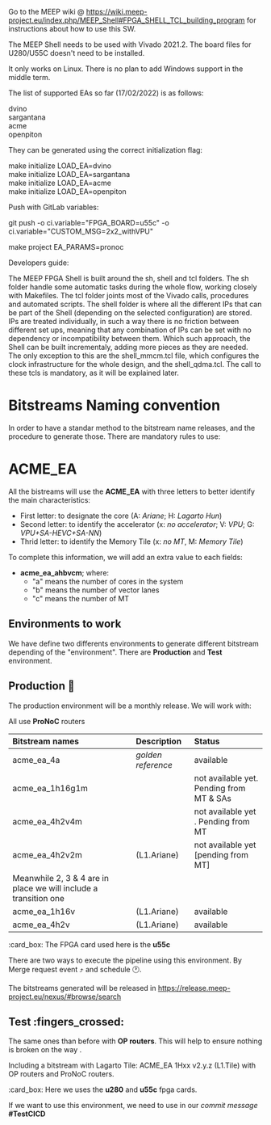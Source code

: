 Go to the MEEP wiki @ https://wiki.meep-project.eu/index.php/MEEP_Shell#FPGA_SHELL_TCL_building_program for instructions about how 
to use this SW.

The MEEP Shell needs to be used with Vivado 2021.2. The board files for U280/U55C doesn't need to be installed.

It only works on Linux. There is no plan to add Windows support in the middle term. 

The list of supported EAs so far (17/02/2022) is as follows:

dvino\
sargantana\
acme\
openpiton

They can be generated using the correct initialization flag:

make initialize LOAD_EA=dvino\
make initialize LOAD_EA=sargantana\
make initialize LOAD_EA=acme\
make initialize LOAD_EA=openpiton

Push with GitLab variables:

git push -o ci.variable="FPGA_BOARD=u55c" -o ci.variable="CUSTOM_MSG=2x2_withVPU"

make project EA_PARAMS=pronoc


Developers guide:

The MEEP FPGA Shell is built around the sh, shell and tcl folders. The sh folder 
handle some automatic tasks during the whole flow, working closely with Makefiles. The tcl folder joints most of the Vivado calls, procedures and automated scripts. The shell folder is where all the different IPs that can be part of the Shell (depending on the selected configuration) are stored. 
IPs are treated individually, in such a way there is no friction between different
set ups, meaning that any combination of IPs can be set with no dependency
or incompatibility between them. Which such approach, the Shell can be built 
incrementaly, adding more pieces as they are needed. The only exception to this 
are the shell_mmcm.tcl file, which configures the clock infrastructure for the 
whole design, and the shell_qdma.tcl. The call to these tcls is mandatory, as it 
will be explained later. 

# Bitstreams Naming convention

In order to have a standar method to the bitstream name releases, and the procedure to generate those. There are mandatory rules to use:

# ACME_EA

All the bistreams will use the **ACME_EA** with three letters to better identify the main characteristics:

* First letter: to designate the core (A: *Ariane*; H: *Lagarto Hun*)
* Second letter: to identify the accelerator (x: *no accelerator*; V: *VPU*; G: *VPU+SA-HEVC+SA-NN*)
* Thrid letter: to identify the Memory Tile (x: *no MT*, M: *Memory Tile*)

To complete this information, we will add an extra value to each fields:

* **acme_ea_ahbvcm**; where:  
  - "a" means the number of cores in the system
  - "b" means the number of vector lanes
  - "c" means the number of MT
## Environments to work

We have define two differents environments to generate different bitstream depending of the "environment". There are **Production** and **Test** environment.
## Production 	:rocket:

The production environment will be a monthly release. We will work with:

All use **ProNoC** routers

| Bitstream names     | Description           | Status           | 
| :-----------------  |:----------------------| :----------------|
|acme_ea_4a      | *golden reference*     | available        |
| acme_ea_1h16g1m | |not available yet. Pending from MT & SAs  |
| acme_ea_4h2v4m  |        |not available yet . Pending from MT|
| acme_ea_4h2v2m  |(L1.Ariane) |not available yet [pending from MT]|
|Meanwhile 2, 3 & 4 are in place we will include a transition one |
| acme_ea_1h16v   |(L1.Ariane)                | available       |
| acme_ea_4h2v    |(L1.Ariane)                | available       |

:card_box: The FPGA card used here is the **u55c**

There are two ways to execute the pipeline using this environment. By Merge request event :arrow_heading_up: and schedule :clock1:.

The bitstreams generated will be released in  https://release.meep-project.eu/nexus/#browse/search

## Test :fingers_crossed:

The same ones than before with **OP routers**. This will help to ensure nothing is broken on the way .

Including a bitstream with Lagarto Tile: ACME_EA 1Hxx v2.y.z (L1.Tile) with OP routers and ProNoC routers.

:card_box: Here we uses the **u280** and **u55c** fpga cards.

If we want to use this environment, we need to use in our *commit message* **#TestCICD**